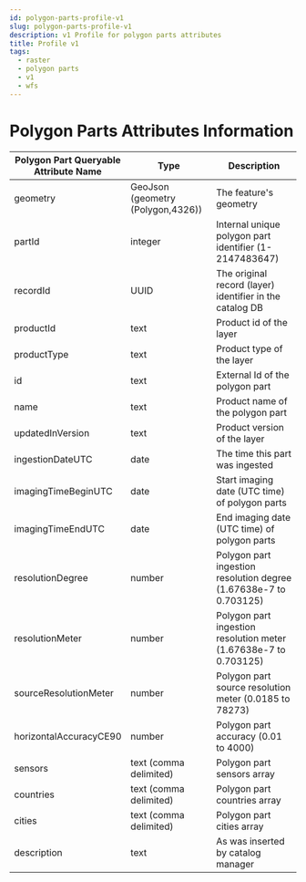 ```yaml
---
id: polygon-parts-profile-v1
slug: polygon-parts-profile-v1
description: v1 Profile for polygon parts attributes
title: Profile v1
tags:
  - raster
  - polygon parts
  - v1
  - wfs
---
```


# Polygon Parts Attributes Information


| **Polygon Part Queryable <br/> Attribute Name** | **Type** | **Description** | 
| ----------- | ----------- | ----------- | 
| geometry | GeoJson (geometry (Polygon,4326)) | The feature's geometry |
| partId | integer | Internal unique polygon part identifier (1-2147483647) |
| recordId | UUID | The original record (layer) identifier in the catalog DB |
| productId | text | Product id of the layer |
| productType | text | Product type of the layer |
| id | text | External Id of the polygon part |
| name | text | Product name of the polygon part |
| updatedInVersion | text | Product version of the layer |
| ingestionDateUTC | date | The time this part was ingested |
| imagingTimeBeginUTC | date | Start imaging date (UTC time) of polygon parts |
| imagingTimeEndUTC | date | End imaging date (UTC time) of polygon parts |
| resolutionDegree | number | Polygon part ingestion resolution degree (1.67638e-7 to 0.703125) |
| resolutionMeter | number | Polygon part ingestion resolution meter (1.67638e-7 to 0.703125) |
| sourceResolutionMeter | number | Polygon part source resolution meter (0.0185 to 78273) |
| horizontalAccuracyCE90 | number | Polygon part accuracy (0.01 to 4000) |
| sensors | text (comma delimited) | Polygon part sensors array |
| countries | text (comma delimited) | Polygon part countries array |
| cities | text  (comma delimited) | Polygon part cities array |
| description | text | As was inserted by catalog manager |

